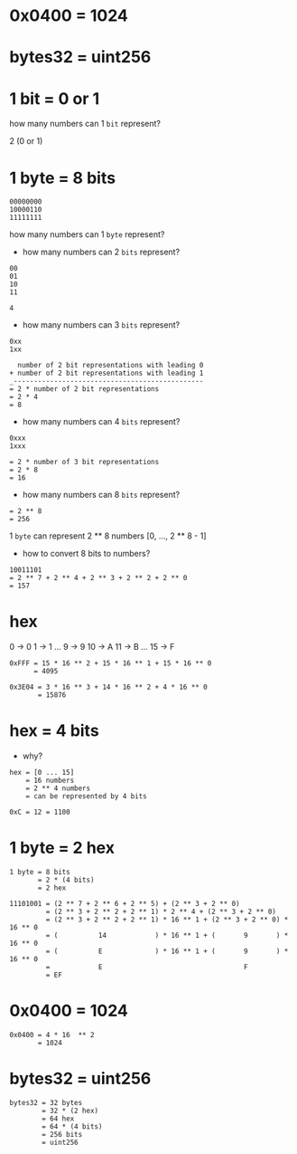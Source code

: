 # 0x0400 = 1024

# bytes32 = uint256

# 1 bit = 0 or 1

how many numbers can 1 `bit` represent?

2 (0 or 1)

# 1 byte = 8 bits

```
00000000
10000110
11111111
```

how many numbers can 1 `byte` represent?

- how many numbers can 2 `bits` represent?

```
00
01
10
11

4
```

- how many numbers can 3 `bits` represent?

```
0xx
1xx

  number of 2 bit representations with leading 0
+ number of 2 bit representations with leading 1
_-----------------------------------------------
= 2 * number of 2 bit representations
= 2 * 4
= 8
```

- how many numbers can 4 `bits` represent?

```
0xxx
1xxx

= 2 * number of 3 bit representations
= 2 * 8
= 16
```

- how many numbers can 8 `bits` represent?

```
= 2 ** 8
= 256
```

1 `byte` can represent 2 ** 8 numbers [0, ..., 2 ** 8 - 1]

- how to convert 8 bits to numbers?

```
10011101
= 2 ** 7 + 2 ** 4 + 2 ** 3 + 2 ** 2 + 2 ** 0
= 157
```

# hex

0 -> 0
1 -> 1
...
9 -> 9
10 -> A
11 -> B
...
15 -> F

```
0xFFF = 15 * 16 ** 2 + 15 * 16 ** 1 + 15 * 16 ** 0
      = 4095

0x3E04 = 3 * 16 ** 3 + 14 * 16 ** 2 + 4 * 16 ** 0
       = 15876
```

# hex = 4 bits

- why?

```
hex = [0 ... 15]
    = 16 numbers
    = 2 ** 4 numbers
    = can be represented by 4 bits

0xC = 12 = 1100
```

# 1 byte = 2 hex

```
1 byte = 8 bits
       = 2 * (4 bits)
       = 2 hex

11101001 = (2 ** 7 + 2 ** 6 + 2 ** 5) + (2 ** 3 + 2 ** 0)
         = (2 ** 3 + 2 ** 2 + 2 ** 1) * 2 ** 4 + (2 ** 3 + 2 ** 0)
         = (2 ** 3 + 2 ** 2 + 2 ** 1) * 16 ** 1 + (2 ** 3 + 2 ** 0) * 16 ** 0
         = (          14            ) * 16 ** 1 + (       9       ) * 16 ** 0
         = (          E             ) * 16 ** 1 + (       9       ) * 16 ** 0
         =            E                                   F
         = EF
```

# 0x0400 = 1024

```
0x0400 = 4 * 16  ** 2
       = 1024
```

# bytes32 = uint256

```
bytes32 = 32 bytes
        = 32 * (2 hex)
        = 64 hex
        = 64 * (4 bits)
        = 256 bits
        = uint256
```
